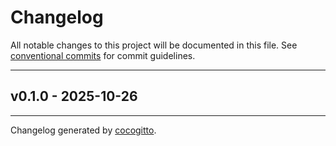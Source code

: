 # Changelog
All notable changes to this project will be documented in this file. See [conventional commits](https://www.conventionalcommits.org/) for commit guidelines.

- - -
## v0.1.0 - 2025-10-26

- - -

Changelog generated by [cocogitto](https://github.com/cocogitto/cocogitto).